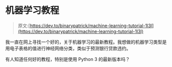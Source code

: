 # 机器学习教程

> 原文:[https://dev.to/binarypatrick/machine-learning-tutorial-1l3l](https://dev.to/binarypatrick/machine-learning-tutorial-1l3l)

我一直在网上寻找一个好的，关于机器学习的最新教程。我想做的机器学习类型是用电子表格的值进行神经网络分类，类似于预测银行贷款违约。

有人知道任何好的教程，特别是使用 Python 3 的最新版本吗？